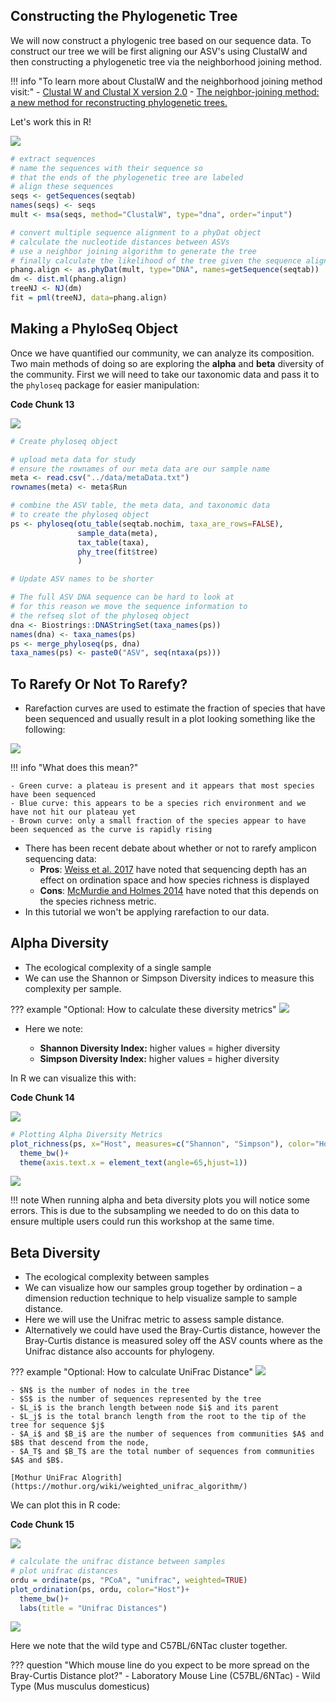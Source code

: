 ## Constructing the Phylogenetic Tree

We will now construct a phylogenic tree based on our sequence data. To construct our tree we will be first aligning our ASV's using ClustalW and then constructing a phylogenetic tree via the neighborhood joining method. 


!!! info "To learn more about ClustalW and the neighborhood joining method visit:"
    - [Clustal W and Clustal X version 2.0](https://academic.oup.com/bioinformatics/article/23/21/2947/371686?login=true)
    - [The neighbor-joining method: a new method for reconstructing phylogenetic trees.](https://academic.oup.com/mbe/article/4/4/406/1029664?login=true)
  
Let's work this in R!

![](images/r-markdown-header.png)

```R
# extract sequences
# name the sequences with their sequence so 
# that the ends of the phylogenetic tree are labeled
# align these sequences
seqs <- getSequences(seqtab)
names(seqs) <- seqs 
mult <- msa(seqs, method="ClustalW", type="dna", order="input")

# convert multiple sequence alignment to a phyDat object
# calculate the nucleotide distances between ASVs
# use a neighbor joining algorithm to generate the tree
# finally calculate the likelihood of the tree given the sequence alignment
phang.align <- as.phyDat(mult, type="DNA", names=getSequence(seqtab))
dm <- dist.ml(phang.align)
treeNJ <- NJ(dm)
fit = pml(treeNJ, data=phang.align)
```

## Making a PhyloSeq Object

Once we have quantified our community, we can analyze its composition. Two main methods of doing so are exploring the **alpha** and **beta** diversity of the community. First we will need to take our taxonomic data and pass it to the `phyloseq` package for easier manipulation:

**Code Chunk 13**

![](images/r-markdown-header.png)

```R
# Create phyloseq object

# upload meta data for study
# ensure the rownames of our meta data are our sample name
meta <- read.csv("../data/metaData.txt")
rownames(meta) <- meta$Run

# combine the ASV table, the meta data, and taxonomic data
# to create the phyloseq object
ps <- phyloseq(otu_table(seqtab.nochim, taxa_are_rows=FALSE), 
               sample_data(meta), 
               tax_table(taxa),
               phy_tree(fit$tree)
               )

# Update ASV names to be shorter

# The full ASV DNA sequence can be hard to look at
# for this reason we move the sequence information to 
# the refseq slot of the phyloseq object
dna <- Biostrings::DNAStringSet(taxa_names(ps))
names(dna) <- taxa_names(ps)
ps <- merge_phyloseq(ps, dna)
taxa_names(ps) <- paste0("ASV", seq(ntaxa(ps)))
```

## To Rarefy Or Not To Rarefy?

- Rarefaction curves are used to estimate the fraction of species that have been sequenced and usually result in a plot looking something like the following:

![](images/rarefaction.png)

!!! info "What does this mean?"

    - Green curve: a plateau is present and it appears that most species have been sequenced
    - Blue curve: this appears to be a species rich environment and we have not hit our plateau yet
    - Brown curve: only a small fraction of the species appear to have been sequenced as the curve is rapidly rising

- There has been recent debate about whether or not to rarefy amplicon sequencing data:
    - **Pros**: [Weiss et al. 2017](https://microbiomejournal.biomedcentral.com/articles/10.1186/s40168-017-0237-y) have noted that sequencing depth has an effect on ordination space and how species richness is displayed 
    - **Cons**: [McMurdie and Holmes 2014](https://journals.plos.org/ploscompbiol/article?id=10.1371/journal.pcbi.1003531) have noted that this depends on the species richness metric. 
- In this tutorial we won't be applying rarefaction to our data.


## Alpha Diversity

- The ecological complexity of a single sample
- We can use the Shannon or Simpson Diversity indices to measure this complexity per sample.

??? example "Optional: How to calculate these diversity metrics"
    ![](images/shannon-simpson.png)

- Here we note:

    - **Shannon Diversity Index:** higher values = higher diversity
    - **Simpson Diversity Index:** higher values = higher diversity

In R we can visualize this with:

**Code Chunk 14**

![](images/r-markdown-header.png)

```R
# Plotting Alpha Diversity Metrics
plot_richness(ps, x="Host", measures=c("Shannon", "Simpson"), color="Host")+
  theme_bw()+
  theme(axis.text.x = element_text(angle=65,hjust=1))
```

![](images/alpha-plot.png)

!!! note
    When running alpha and beta diversity plots you will notice some errors. This is due to the subsampling we needed to do on this data
    to ensure multiple users could run this workshop at the same time.

## Beta Diversity

- The ecological complexity between samples
- We can visualize how our samples group together by ordination – a dimension reduction technique to help visualize sample to sample distance.
- Here we will use the Unifrac metric to assess sample distance. 
- Alternatively we could have used the Bray-Curtis distance, however the Bray-Curtis distance is measured soley off the ASV counts where as the Unifrac distance also accounts for phylogeny.

??? example "Optional: How to calculate UniFrac Distance"
    ![](images/unifrac.jpg)
    
    - $N$ is the number of nodes in the tree
    - $S$ is the number of sequences represented by the tree
    - $L_i$ is the branch length between node $i$ and its parent 
    - $L_j$ is the total branch length from the root to the tip of the tree for sequence $j$
    - $A_i$ and $B_i$ are the number of sequences from communities $A$ and $B$ that descend from the node, 
    - $A_T$ and $B_T$ are the total number of sequences from communities $A$ and $B$.
    
    [Mothur UniFrac Alogrith](https://mothur.org/wiki/weighted_unifrac_algorithm/)


We can plot this in R code:

**Code Chunk 15**

![](images/r-markdown-header.png)

```R
# calculate the unifrac distance between samples 
# plot unifrac distances
ordu = ordinate(ps, "PCoA", "unifrac", weighted=TRUE)
plot_ordination(ps, ordu, color="Host")+
  theme_bw()+
  labs(title = "Unifrac Distances")
```

![](images/unifrac.png)

Here we note that the wild type and C57BL/6NTac cluster together.

??? question "Which mouse line do you expect to be more spread on the Bray-Curtis Distance plot?"
    - Laboratory Mouse Line (C57BL/6NTac)
    - Wild Type (Mus musculus domesticus)
